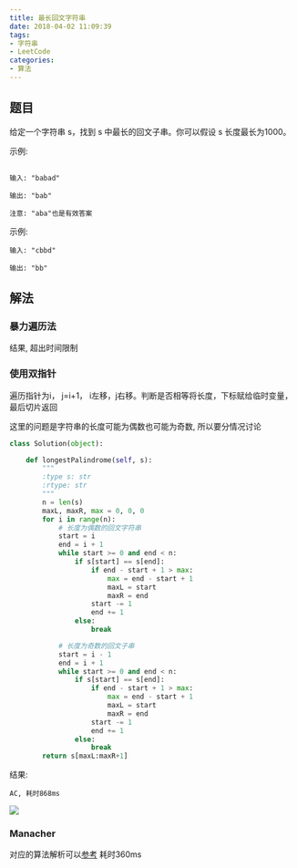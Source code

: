 ```yaml
---
title: 最长回文字符串
date: 2018-04-02 11:09:39
tags:
- 字符串
- LeetCode
categories:
- 算法
---
```


## 题目
给定一个字符串 s，找到 s 中最长的回文子串。你可以假设 s 长度最长为1000。

示例:
```

输入: "babad"

输出: "bab"

注意: "aba"也是有效答案
```

示例:
```
输入: "cbbd"

输出: "bb"
```

## 解法
### 暴力遍历法

结果, 超出时间限制

### 使用双指针
遍历指针为i， j=i+1， i左移，j右移。判断是否相等将长度，下标赋给临时变量，最后切片返回

这里的问题是字符串的长度可能为偶数也可能为奇数, 所以要分情况讨论

```py
class Solution(object):

    def longestPalindrome(self, s):
        """
        :type s: str
        :rtype: str
        """
        n = len(s)
        maxL, maxR, max = 0, 0, 0
        for i in range(n):
            # 长度为偶数的回文字符串
            start = i
            end = i + 1
            while start >= 0 and end < n:
                if s[start] == s[end]:
                    if end - start + 1 > max:
                        max = end - start + 1
                        maxL = start
                        maxR = end
                    start -= 1
                    end += 1
                else:
                    break

            # 长度为奇数的回文子串
            start = i - 1
            end = i + 1
            while start >= 0 and end < n:
                if s[start] == s[end]:
                    if end - start + 1 > max:
                        max = end - start + 1
                        maxL = start
                        maxR = end
                    start -= 1
                    end += 1
                else:
                    break
        return s[maxL:maxR+1]
```

结果:
```
AC, 耗时868ms
```
![](http://p3euxxfa8.bkt.clouddn.com/a66d4f7711997ddd563cd5c30c4017bd.png)

### Manacher
对应的算法解析可以[参考](http://ju.outofmemory.cn/entry/130005)
耗时360ms
